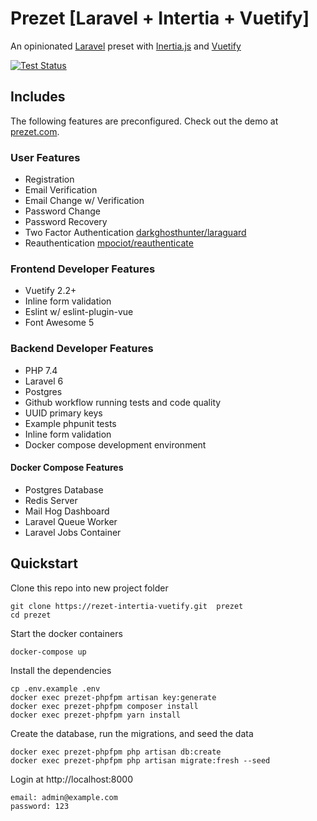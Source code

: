 # Prezet [Laravel + Intertia + Vuetify]
An opinionated [Laravel](https://laravel.com) preset with [Inertia.js](https://inertiajs.com/) and [Vuetify](https://vuetifyjs.com/en/getting-started/quick-start/)

[![Test Status](https://github.com/benbjurstrom/prezet-laravel-intertia-vuetify/workflows/tests/badge.svg?branch=master)](https://github.com/benbjurstrom/prezet-laravel-intertia-vuetify)


## Includes
The following features are preconfigured. Check out the demo at [prezet.com]('https://prezet.com').

### User Features
- Registration
- Email Verification
- Email Change w/ Verification
- Password Change
- Password Recovery
- Two Factor Authentication [darkghosthunter/laraguard](https://github.com/DarkGhostHunter/Laraguard)
- Reauthentication [mpociot/reauthenticate](https://github.com/mpociot/reauthenticate)

### Frontend Developer Features
- Vuetify 2.2+
- Inline form validation
- Eslint w/ eslint-plugin-vue
- Font Awesome 5

### Backend Developer Features
- PHP 7.4
- Laravel 6
- Postgres
- Github workflow running tests and code quality
- UUID primary keys
- Example phpunit tests
- Inline form validation
- Docker compose development environment

#### Docker Compose Features
- Postgres Database
- Redis Server
- Mail Hog Dashboard
- Laravel Queue Worker
- Laravel Jobs Container

## Quickstart
Clone this repo into new project folder
```shell
git clone https://rezet-intertia-vuetify.git  prezet
cd prezet
```
Start the docker containers
```shell
docker-compose up
```
Install the dependencies
```shell
cp .env.example .env
docker exec prezet-phpfpm artisan key:generate
docker exec prezet-phpfpm composer install
docker exec prezet-phpfpm yarn install
```
Create the database, run the migrations, and seed the data
```shell
docker exec prezet-phpfpm php artisan db:create
docker exec prezet-phpfpm php artisan migrate:fresh --seed
```
Login at http://localhost:8000
```shell
email: admin@example.com
password: 123
```
